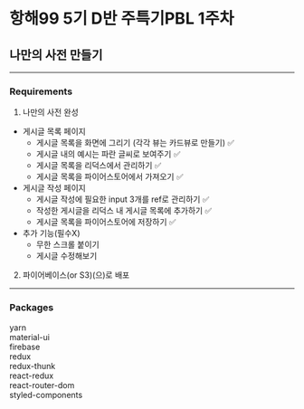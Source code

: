 # 항해99 5기 D반 주특기PBL 1주차

## 나만의 사전 만들기 
----------
### Requirements

1. 나만의 사전 완성
- 게시글 목록 페이지
    - 게시글 목록을 화면에 그리기 (각각 뷰는 카드뷰로 만들기) 	:white_check_mark:
    - 게시글 내의 예시는 파란 글씨로 보여주기 :white_check_mark:
    - 게시글 목록을 리덕스에서 관리하기 :white_check_mark:
    - 게시글 목록을 파이어스토어에서 가져오기 :white_check_mark:
- 게시글 작성 페이지
    - 게시글 작성에 필요한 input 3개를 ref로 관리하기 :white_check_mark:
    - 작성한 게시글을 리덕스 내 게시글 목록에 추가하기 :white_check_mark:
    - 게시글 목록을 파이어스토어에 저장하기 :white_check_mark:
- 추가 기능(필수X)
    - 무한 스크롤 붙이기
    - 게시글 수정해보기

2. 파이어베이스(or S3)(으)로 배포
-----------
### Packages
yarn<br>
material-ui<br>
firebase<br>
redux<br>
redux-thunk<br>
react-redux<br>
react-router-dom<br>
styled-components


